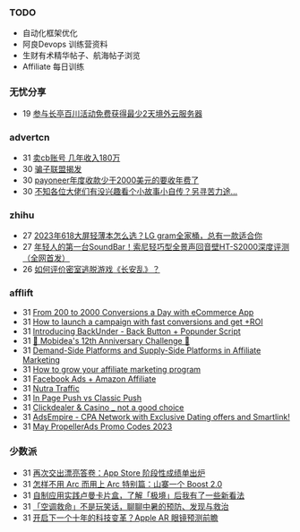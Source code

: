### TODO
-  自动化框架优化
-  阿良Devops 训练营资料
-  生财有术精华帖子、航海帖子浏览
-  Affiliate 每日训练

### 无忧分享
<!-- ruyo:START -->
-  19 [参与长亭百川活动免费获得最少2天境外云服务器](https://51.ruyo.net/18392.html)<!-- ruyo:END -->

### advertcn
<!-- advertcn:START -->
-  31 [卖cb账号 几年收入180万](https://www.advertcn.com/forum.php?mod=viewthread&tid=110634)
-  30 [骗子联盟揭发](https://www.advertcn.com/forum.php?mod=viewthread&tid=110631)
-  30 [payoneer年度收款少于2000美元的要收年费了](https://www.advertcn.com/forum.php?mod=viewthread&tid=110619)
-  30 [不知各位大佬们有没兴趣看个小故事小自传？另寻苦力途...](https://www.advertcn.com/forum.php?mod=viewthread&tid=110618)<!-- advertcn:END -->

### zhihu
<!-- zhihu:START -->
-  27 [2023年618大屏轻薄本怎么选？LG gram全家桶，总有一款适合你](http://zhuanlan.zhihu.com/p/632641888?utm_campaign=rss&utm_medium=rss&utm_source=rss&utm_content=title)
-  27 [年轻人的第一台SoundBar！索尼轻巧型全景声回音壁HT-S2000深度评测（全网首发）](http://zhuanlan.zhihu.com/p/630990296?utm_campaign=rss&utm_medium=rss&utm_source=rss&utm_content=title)
-  26 [如何评价密室逃脱游戏《长安乱》？](http://www.zhihu.com/question/563950552/answer/3045961312?utm_campaign=rss&utm_medium=rss&utm_source=rss&utm_content=title)<!-- zhihu:END -->

### afflift
<!-- afflift:START -->
-  31 [From 200 to 2000 Conversions a Day with eCommerce App](https://afflift.com/f/threads/from-200-to-2000-conversions-a-day-with-ecommerce-app.11045/?utm_source=rss&utm_medium=rss)
-  31 [How to launch a campaign with fast conversions and get +ROI](https://afflift.com/f/threads/how-to-launch-a-campaign-with-fast-conversions-and-get-roi.11041/?utm_source=rss&utm_medium=rss)
-  31 [Introducing BackUnder - Back Button + Popunder Script](https://afflift.com/f/threads/introducing-backunder-back-button-popunder-script.10073/?utm_source=rss&utm_medium=rss)
-  31 [🎉 Mobidea&#39;s 12th Anniversary Challenge 🎉](https://afflift.com/f/threads/%F0%9F%8E%89-mobideas-12th-anniversary-challenge-%F0%9F%8E%89.11043/?utm_source=rss&utm_medium=rss)
-  31 [Demand-Side Platforms and Supply-Side Platforms in Affiliate Marketing](https://afflift.com/f/threads/demand-side-platforms-and-supply-side-platforms-in-affiliate-marketing.11044/?utm_source=rss&utm_medium=rss)
-  31 [How to grow your affiliate marketing program](https://afflift.com/f/threads/how-to-grow-your-affiliate-marketing-program.7573/?utm_source=rss&utm_medium=rss)
-  31 [Facebook Ads + Amazon Affiliate](https://afflift.com/f/threads/facebook-ads-amazon-affiliate.10802/?utm_source=rss&utm_medium=rss)
-  31 [Nutra Traffic](https://afflift.com/f/threads/nutra-traffic.11030/?utm_source=rss&utm_medium=rss)
-  31 [In Page Push vs Classic Push](https://afflift.com/f/threads/in-page-push-vs-classic-push.11032/?utm_source=rss&utm_medium=rss)
-  31 [Clickdealer &amp; Casino _ not a good choice](https://afflift.com/f/threads/clickdealer-casino-_-not-a-good-choice.11031/?utm_source=rss&utm_medium=rss)
-  31 [AdsEmpire - CPA Network with Exclusive Dating offers and Smartlink!](https://afflift.com/f/threads/adsempire-cpa-network-with-exclusive-dating-offers-and-smartlink.6820/?utm_source=rss&utm_medium=rss)
-  31 [May PropellerAds Promo Codes 2023](https://afflift.com/f/threads/may-propellerads-promo-codes-2023.10871/?utm_source=rss&utm_medium=rss)<!-- afflift:END -->

### 少数派
<!-- sspai:START -->
-  31 [再次交出漂亮答卷：App Store 阶段性成绩单出炉](https://sspai.com/post/80098)
-  31 [怎样不用 Arc 而用上 Arc 特别篇：山寨一个 Boost 2.0](https://sspai.com/prime/story/alternative-to-arc-boost)
-  31 [自制应用实践卢曼卡片盒，了解「极境」后我有了一些新看法](https://sspai.com/post/79895)
-  31 [「空调救命」不是玩笑话，聊聊中暑的预防、发现与救治](https://sspai.com/post/74761)
-  31 [开启下一个十年的科技变革？Apple AR 眼镜预测前瞻](https://sspai.com/post/80084)<!-- sspai:END -->
